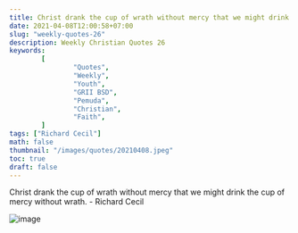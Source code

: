 ```yaml
---
title: Christ drank the cup of wrath without mercy that we might drink the cup of mercy without wrath.
date: 2021-04-08T12:00:58+07:00
slug: "weekly-quotes-26"
description: Weekly Christian Quotes 26
keywords:
        [
                "Quotes",
                "Weekly",
                "Youth",
                "GRII BSD",
                "Pemuda",
                "Christian",
                "Faith",
        ]
tags: ["Richard Cecil"]
math: false
thumbnail: "/images/quotes/20210408.jpeg"
toc: true
draft: false
---
```


Christ drank the cup of wrath without mercy that we might drink the cup of mercy without wrath. - Richard Cecil

![image](/images/quotes/20210408.jpeg)

